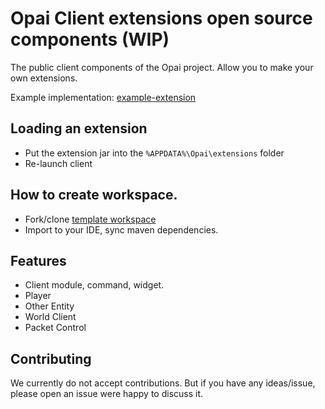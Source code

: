 # Opai Client extensions open source components (WIP)

The public client components of the Opai project. Allow you to make your own extensions.

Example implementation: [example-extension](https://github.com/opai-client/example-extension)

## Loading an extension

- Put the extension jar into the `%APPDATA%\Opai\extensions` folder
- Re-launch client

## How to create workspace.

- Fork/clone [template workspace](https://github.com/opai-client/example-extension)
- Import to your IDE, sync maven dependencies.

## Features

- Client module, command, widget.
- Player
- Other Entity
- World Client
- Packet Control

## Contributing

We currently do not accept contributions. But if you have any ideas/issue, please open an issue were happy to discuss
it.
